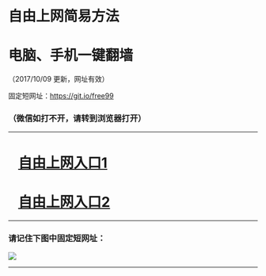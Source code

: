 ﻿# 自由上网简易方法

# 电脑、手机一键翻墙

（2017/10/09 更新，网址有效）

固定短网址：https://git.io/free99

### （微信如打不开，请转到浏览器打开）


***





# &nbsp;&nbsp; <a href="http://ft3173313087.fwq-tz-1001.info/fwqtz01.html?t=100900114821 " target="_blank">自由上网入口1</a>
# &nbsp;&nbsp; <a href="http://ft49317888.fwq-tz-1002.info/fwqtz02.html?t=10090018778 " target="_blank">自由上网入口2</a>
***

### 请记住下图中固定短网址：

<img src="https://s3-us-west-2.amazonaws.com/fwq-1001/yjfq-20170905okok.png" /> 


***

